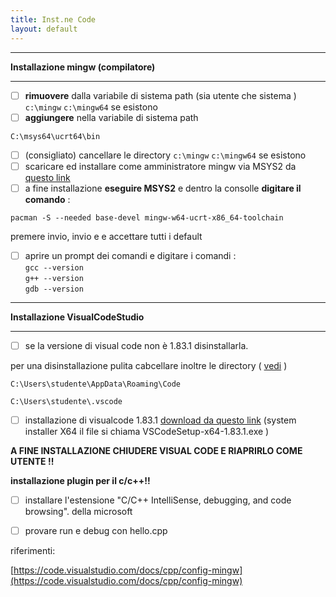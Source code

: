 ```yaml
---
title: Inst.ne Code
layout: default
---
```


_____
**Installazione mingw (compilatore)** 
____
- [ ]  **rimuovere** dalla variabile di sistema path (sia utente che sistema ) `c:\mingw`  `c:\mingw64`  se esistono
- [ ]  **aggiungere** nella variabile di sistema path

``` C:\msys64\ucrt64\bin ```
- [ ]  (consigliato) cancellare le directory `c:\mingw`  `c:\mingw64`  se esistono
- [ ]  scaricare ed installare come amministratore mingw via MSYS2  da [questo link](https://github.com/msys2/msys2-installer/releases/download/2023-05-26/msys2-x86_64-20230526.exe )
- [ ]  a fine installazione **eseguire MSYS2** e dentro la consolle **digitare il comando** :
      
``` pacman -S --needed base-devel mingw-w64-ucrt-x86_64-toolchain ```
      
premere invio, invio e  e accettare tutti i default 

- [ ]  aprire un prompt dei comandi  e digitare i comandi :
\
`gcc --version`\
`g++ --version`\
`gdb --version`
___
**Installazione VisualCodeStudio**
___
- [ ]  se la versione di visual code non è 1.83.1  disinstallarla.

 per una disinstallazione pulita cabcellare inoltre le directory ( [vedi](https://code.visualstudio.com/docs/setup/uninstall#_clean-uninstall) )

`C:\Users\studente\AppData\Roaming\Code`

`C:\Users\studente\.vscode`



- [ ]  installazione di visualcode 1.83.1  [download da questo link](https://code.visualstudio.com/Download#) (system installer X64 il file si chiama VSCodeSetup-x64-1.83.1.exe ) 


**A FINE INSTALLAZIONE CHIUDERE VISUAL CODE E RIAPRIRLO COME UTENTE !!**



**installazione plugin per il c/c++!!**

- [ ]  installare l'estensione "C/C++ IntelliSense, debugging, and code browsing". della microsoft


- [ ]  provare run e debug con hello.cpp


riferimenti:

[https://code.visualstudio.com/docs/cpp/config-mingw](https://code.visualstudio.com/docs/cpp/config-mingw)

